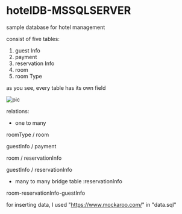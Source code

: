 # hotelDB-MSSQLSERVER
sample database for hotel management


consist of five tables:
 1. guest Info
 2. payment
 3. reservation Info
 4. room
 5. room Type

as you see, every table has its own field

![pic](https://user-images.githubusercontent.com/91009525/177598869-e2a1add9-4eed-4d97-b5d9-04b21183cdb9.png)


relations:
- one to many


roomType / room


guestInfo / payment


room / reservationInfo


guestInfo / reservationInfo




- many to many
bridge table :reservationInfo


room-reservationInfo-guestInfo


for inserting data, I used "https://www.mockaroo.com/" in "data.sql"
